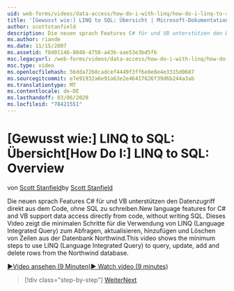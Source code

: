 ```yaml
---
uid: web-forms/videos/data-access/how-do-i-with-linq/how-do-i-linq-to-sql-overview
title: '[Gewusst wie:] LINQ to SQL: Übersicht | Microsoft-Dokumentation'
author: scottstanfield
description: Die neuen sprach Features C# für und VB unterstützen den Datenzugriff direkt aus dem Code, ohne SQL zu schreiben. Dieses Video zeigt die minimalen Schritte für die Verwendung von LINQ (Sprache int...
ms.author: riande
ms.date: 11/15/2007
ms.assetid: f8d01146-8048-4750-a43b-aae53e3bd5f6
msc.legacyurl: /web-forms/videos/data-access/how-do-i-with-linq/how-do-i-linq-to-sql-overview
msc.type: video
ms.openlocfilehash: 56dda72b8cadcef4449f3ff6e8e8e4e3315d0687
ms.sourcegitcommit: e7e91932a6e91a63e2e46417626f39d6b244a3ab
ms.translationtype: MT
ms.contentlocale: de-DE
ms.lasthandoff: 03/06/2020
ms.locfileid: "78421551"
---
```

# <a name="how-do-i-linq-to-sql-overview"></a><span data-ttu-id="4f8f2-104">[Gewusst wie:] LINQ to SQL: Übersicht</span><span class="sxs-lookup"><span data-stu-id="4f8f2-104">[How Do I:] LINQ to SQL: Overview</span></span>

<span data-ttu-id="4f8f2-105">von [Scott Stanfield](https://github.com/scottstanfield)</span><span class="sxs-lookup"><span data-stu-id="4f8f2-105">by [Scott Stanfield](https://github.com/scottstanfield)</span></span>

<span data-ttu-id="4f8f2-106">Die neuen sprach Features C# für und VB unterstützen den Datenzugriff direkt aus dem Code, ohne SQL zu schreiben.</span><span class="sxs-lookup"><span data-stu-id="4f8f2-106">New language features for C# and VB support data access directly from code, without writing SQL.</span></span> <span data-ttu-id="4f8f2-107">Dieses Video zeigt die minimalen Schritte für die Verwendung von LINQ (Language Integrated Query) zum Abfragen, aktualisieren, hinzufügen und Löschen von Zeilen aus der Datenbank Northwind.</span><span class="sxs-lookup"><span data-stu-id="4f8f2-107">This video shows the minimum steps to use LINQ (Language Integrated Query) to query, update, add and delete rows from the Northwind database.</span></span>

[<span data-ttu-id="4f8f2-108">&#9654;Video ansehen (9 Minuten)</span><span class="sxs-lookup"><span data-stu-id="4f8f2-108">&#9654; Watch video (9 minutes)</span></span>](https://channel9.msdn.com/Blogs/ASP-NET-Site-Videos/how-do-i-linq-to-sql-overview)

> [!div class="step-by-step"]
> [<span data-ttu-id="4f8f2-109">Weiter</span><span class="sxs-lookup"><span data-stu-id="4f8f2-109">Next</span></span>](how-do-i-linq-to-sql-data-model.md)
